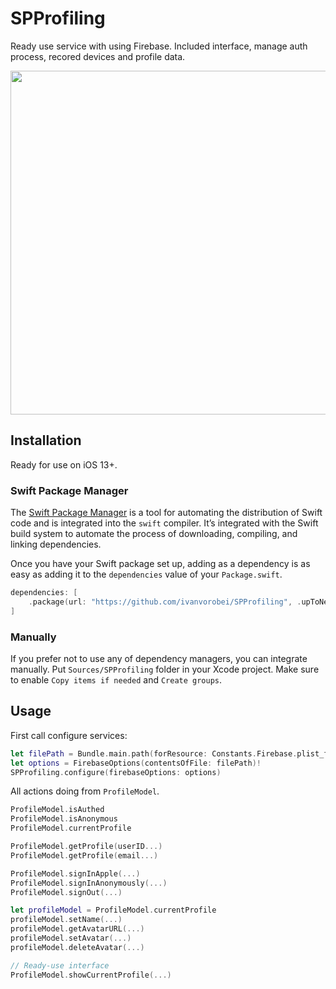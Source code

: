 # SPProfiling

Ready use service with using Firebase. Included interface, manage auth process, recored devices and profile data.

<img src="https://user-images.githubusercontent.com/10995774/153156766-5288e041-1c2d-48cd-b833-dab507f3fbe1.jpeg" height="550"/>

## Installation

Ready for use on iOS 13+.

### Swift Package Manager

The [Swift Package Manager](https://swift.org/package-manager/) is a tool for automating the distribution of Swift code and is integrated into the `swift` compiler. It’s integrated with the Swift build system to automate the process of downloading, compiling, and linking dependencies.

Once you have your Swift package set up, adding as a dependency is as easy as adding it to the `dependencies` value of your `Package.swift`.

```swift
dependencies: [
    .package(url: "https://github.com/ivanvorobei/SPProfiling", .upToNextMajor(from: "1.0.2"))
]
```

### Manually

If you prefer not to use any of dependency managers, you can integrate manually. Put `Sources/SPProfiling` folder in your Xcode project. Make sure to enable `Copy items if needed` and `Create groups`.

## Usage

First call configure services:

```swift
let filePath = Bundle.main.path(forResource: Constants.Firebase.plist_filename, ofType: .empty)!
let options = FirebaseOptions(contentsOfFile: filePath)!
SPProfiling.configure(firebaseOptions: options)
```

All actions doing from `ProfileModel`.

```swift
ProfileModel.isAuthed
ProfileModel.isAnonymous
ProfileModel.currentProfile

ProfileModel.getProfile(userID...)
ProfileModel.getProfile(email...)

ProfileModel.signInApple(...)
ProfileModel.signInAnonymously(...)
ProfileModel.signOut(...)

let profileModel = ProfileModel.currentProfile
profileModel.setName(...)
profileModel.getAvatarURL(...)
profileModel.setAvatar(...)
profileModel.deleteAvatar(...)

// Ready-use interface
ProfileModel.showCurrentProfile(...)
```

